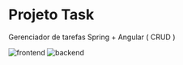 # Projeto Task
Gerenciador de tarefas Spring + Angular ( CRUD )

![frontend]("git@github.com:MikalROn/task-frontend.git")
![backend]("git@github.com:MikalROn/task-backend.git")
